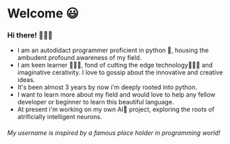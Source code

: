 # Welcome 😃
### Hi there! 🙋🏼‍♂️
* I am an autodidact programmer proficient in python 🐍, housing the ambudent profound awareness of my field.
* I am keen learner 👨🏼‍🎓, fond of cutting the edge technology👨🏼‍💻 and imaginative cerativity. I love to gossip about the innovative and creative ideas.
* It's been almost 3 years by now i'm deeply rooted into python.
* I want to learn more about my field and would love to help any fellow developer or beginner to learn this beautiful language.
* At present i'm working on my own AI🤖 project, exploring the roots of atrificially intelligent neurons.

###### My username is inspired by a famous place holder in programming world!
